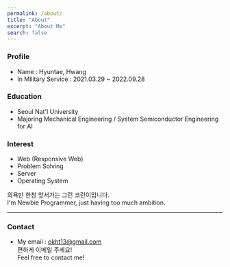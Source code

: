 ```yaml
---
permalink: /about/
title: "About"
excerpt: "About Me"
search: false
--- 
```


### Profile
- Name : Hyuntae, Hwang
- In Military Service : 2021.03.29 ~ 2022.09.28

### Education
- Seoul Nat'l University
- Majoring Mechanical Engineering / System Semiconductor Engineering for AI

### Interest
- Web (Responsive Web)
- Problem Solving
- Server
- Operating System

의욕만 한참 앞서가는 그런 코린이입니다.  
I'm Newbie Programmer, just having too much ambition.
___
### Contact
- My email : okht13@gmail.com  
편하게 이메일 주세요!  
Feel free to contact me! 